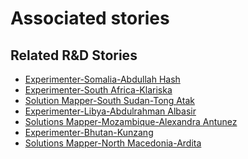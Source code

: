 # Associated stories

<!-- !!DO NOT REMOVE!! start autogenerated hyperlinks -->
## Related R&D Stories
- [Experimenter\-Somalia\-Abdullah Hash ](/stories/?doc=Experimenters_SOM)
- [Experimenter\-South Africa\-Klariska ](/stories/?doc=Experimenters_ZAF)
- [Solution Mapper\-South Sudan\-Tong Atak](/stories/?doc=SolutionMappers_SSD)
- [Experimenter\-Libya\-Abdulrahman Albasir](/stories/?doc=Experimenters_LBY)
- [Solutions Mapper\-Mozambique\-Alexandra Antunez](/stories/?doc=SolutionMappers_MOZ)
- [Experimenter\-Bhutan\-Kunzang](/stories/?doc=Experimenters_BTN)
- [Solutions Mapper\-North Macedonia\-Ardita](/stories/?doc=SolutionMappers_MKD)
<!-- !!DO NOT REMOVE!! end autogenerated hyperlinks -->